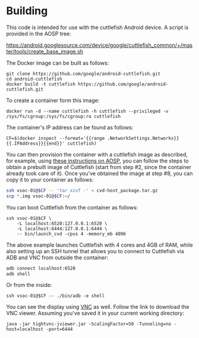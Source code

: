 # Building

This code is intended for use with the cuttlefish Android device. A script
is provided in the AOSP tree:

https://android.googlesource.com/device/google/cuttlefish_common/+/master/tools/create_base_image.sh

The Docker image can be built as follows:

	git clone https://github.com/google/android-cuttlefish.git
	cd android-cuttlefish
	docker build -t cuttlefish https://github.com/google/android-cuttlefish.git

To create a container form this image:

	docker run -d --name cuttlefish -h cuttlefish --privileged -v /sys/fs/cgroup:/sys/fs/cgroup:ro cuttlefish

The container's IP address can be found as follows:

	CF=$(docker inspect --format='{{range .NetworkSettings.Networks}}{{.IPAddress}}{{end}}' cuttlefish)

You can then provision the container with a cuttlefish image as described, for example, using [these instructions on AOSP](https://android.googlesource.com/device/google/cuttlefish/), you can follow the steps to obtain a prebuilt image of Cuttlefish (start from step #2, since the container already took care of it). Once you've obtained the image at step #8, you can copy it to your container as follows:

```bash
ssh vsoc-01@$CF -- 'tar xzvf -' < cvd-host_package.tar.gz
scp *.img vsoc-01@$CF:~/
```

You can boot Cuttlefish from the container as follows:

	ssh vsoc-01@$CF \
		-L localhost:6520:127.0.0.1:6520 \
		-L localhost:6444:127.0.0.1:6444 \
		-- bin/launch_cvd -cpus 4 -memory_mb 4096

The above example launches Cuttlefish with 4 cores and 4GB of RAM, while also setting up an SSH tunnel that allows you to connect to Cuttlefish via ADB and VNC from outside the container:

```bash
adb connect localhost:6520
adb shell
```

Or from the inside:

	ssh vsoc-01@$CF -- ./bin/adb -e shell

You can see the display using [VNC](https://android.googlesource.com/device/google/cuttlefish/#so-you-want-to-see-cuttlefish) as well. Follow the link to download the VNC viewer. Assuming you've saved it in your current working directory:

	java -jar tightvnc-jviewer.jar -ScalingFactor=50 -Tunneling=no -host=localhost -port=6444
